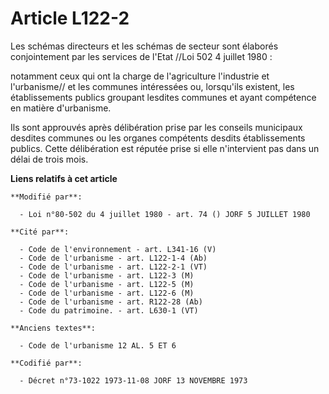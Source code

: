 # Article L122-2

Les schémas directeurs et les schémas de secteur sont élaborés conjointement par les services de l'Etat //Loi 502 4 juillet
1980 :

notamment ceux qui ont la charge de l'agriculture l'industrie et l'urbanisme// et les communes intéressées ou, lorsqu'ils
existent, les établissements publics groupant lesdites communes et ayant compétence en matière d'urbanisme.

Ils sont approuvés après délibération prise par les conseils municipaux desdites communes ou les organes compétents desdits
établissements publics. Cette délibération est réputée prise si elle n'intervient pas dans un délai de trois mois.

**Liens relatifs à cet article**

	**Modifié par**:

	  - Loi n°80-502 du 4 juillet 1980 - art. 74 () JORF 5 JUILLET 1980

	**Cité par**:

	  - Code de l'environnement - art. L341-16 (V)
	  - Code de l'urbanisme - art. L122-1-4 (Ab)
	  - Code de l'urbanisme - art. L122-2-1 (VT)
	  - Code de l'urbanisme - art. L122-3 (M)
	  - Code de l'urbanisme - art. L122-5 (M)
	  - Code de l'urbanisme - art. L122-6 (M)
	  - Code de l'urbanisme - art. R122-28 (Ab)
	  - Code du patrimoine. - art. L630-1 (VT)

	**Anciens textes**:

	  - Code de l'urbanisme 12 AL. 5 ET 6

	**Codifié par**:

	  - Décret n°73-1022 1973-11-08 JORF 13 NOVEMBRE 1973
